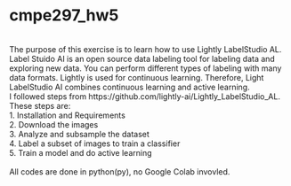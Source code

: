 # cmpe297_hw5 </br>
</br>
The purpose of this exercise is to learn how to use Lightly LabelStudio AL. Label Stuido AI is an open source data labeling tool for labeling data and exploring new data. You can perform different types of labeling with many data formats. Lightly is used for continuous learning. Therefore, Light LabelStudio AI combines continuous learning and active learning. </br>
I followed steps from https://github.com/lightly-ai/Lightly_LabelStudio_AL. These steps are: </br>
1. Installation and Requirements </br>
2. Download the images </br>
3. Analyze and subsample the dataset </br>
4. Label a subset of images to train a classifier </br>
5. Train a model and do active learning
</br>
</br>
All codes are done in python(py), no Google Colab invovled. 
